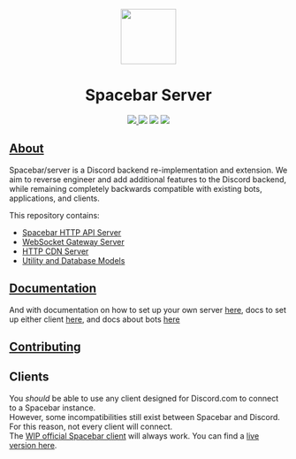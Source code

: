 <p align="center">
  <img width="100" src="https://raw.githubusercontent.com/spacebarchat/spacebarchat/master/branding/png/Spacebar__Icon-Rounded-Subtract.png" />
</p>
<h1 align="center">Spacebar Server</h1>

<p align="center">
  <a href="https://discord.gg/ZrnGQP6p3d">
    <img src="https://img.shields.io/discord/806142446094385153?color=7489d5&logo=discord&logoColor=ffffff" />
  </a>
  <img src="https://img.shields.io/static/v1?label=Status&message=Development&color=blue">
  <a title="Crowdin" target="_blank" href="https://translate.spacebar.chat/"><img src="https://badges.crowdin.net/fosscord/localized.svg"></a>
   <a href="https://opencollective.com/spacebar">
    <img src="https://opencollective.com/spacebar/tiers/badge.svg">
  </a>
</p>

## [About](https://spacebar.chat)

Spacebar/server is a Discord backend re-implementation and extension.
We aim to reverse engineer and add additional features to the Discord backend, while remaining completely backwards compatible with existing bots, applications, and clients.

This repository contains:

- [Spacebar HTTP API Server](/src/api)
- [WebSocket Gateway Server](/src/gateway)
- [HTTP CDN Server](/src/cdn)
- [Utility and Database Models](/src/util)

## [Documentation](https://docs.spacebar.chat)

And with documentation on how to set up your own server [here](https://docs.spacebar.chat/setup/server), docs to set up either client [here](https://docs.spacebar.chat/setup/clients/), and docs about bots [here](https://docs.spacebar.chat/setup/bots/)

## [Contributing](https://docs.spacebar.chat/contributing/)

## Clients

You _should_ be able to use any client designed for Discord.com to connect to a Spacebar instance.  
However, some incompatibilities still exist between Spacebar and Discord. For this reason, not every client will connect.  
The [WIP official Spacebar client](https://github.com/spacebarchat/client) will always work.
You can find a [live version here](https://app.spacebar.chat).
